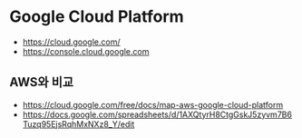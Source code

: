# Google Cloud Platform
- https://cloud.google.com/
- https://console.cloud.google.com

## AWS와 비교
- https://cloud.google.com/free/docs/map-aws-google-cloud-platform
- https://docs.google.com/spreadsheets/d/1AXQtyrH8CtgGskJ5zyvm7B6Tuzq95EjsRqhMxNXz8_Y/edit
